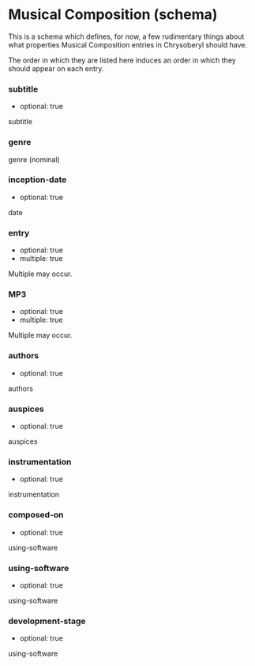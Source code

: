 Musical Composition (schema)
============================

This is a schema which defines, for now, a few rudimentary things about
what properties Musical Composition entries in Chrysoberyl should have.

The order in which they are listed here induces an order in which they
should appear on each entry.

### subtitle

*   optional: true

subtitle

### genre

genre (nominal)

### inception-date

*   optional: true

date

### entry

*    optional: true
*    multiple: true

Multiple may occur.

### MP3

*    optional: true
*    multiple: true

Multiple may occur.

### authors

*   optional: true

authors

### auspices

*   optional: true

auspices

### instrumentation

*   optional: true

instrumentation

### composed-on

*   optional: true

using-software

### using-software

*   optional: true

using-software

### development-stage

*   optional: true

using-software
